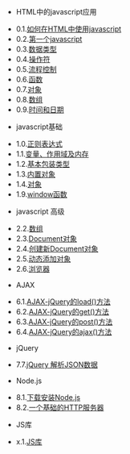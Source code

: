 * HTML中的javascript应用
 - 0.1.[如何在HTML中使用javascript](0.1.md)
 - 0.2.[第一个javascript](0.2.md)
 - 0.3.[数据类型](0.3.md)
 - 0.4.[操作符](0.4.md)
 - 0.5.[流程控制](0.5.md)
 - 0.6.[函数](0.6.md)
 - 0.7.[对象](0.7.md)
 - 0.8.[数组](0.8.md)
 - 0.9.[时间和日期](0.9.md)
* javascript基础
 - 1.0.[正则表达式](1.0.md)
 - 1.1.[变量、作用域及内存](1.1.md)
 - 1.2.[基本包装类型](1.2.md)
 - 1.3.[内置对象](1.3.md)
 - 1.4.[对象](1.4.md)
 - 1.9.[window函数](1.9.md)
* javascript 高级
 - 2.2.[数组](2.2.md)
 - 2.3.[Document对象](2.3.md)
 - 2.4.[创建新Document对象](2.4.md)
 - 2.5.[动态添加对象](2.5.md)
 - 2.6.[浏览器](2.6.md)
* AJAX
 - 6.1.[AJAX-jQuery的load()方法](6.1.md)
 - 6.2.[AJAX-jQuery的get()方法](6.2.md)
 - 6.3.[AJAX-jQuery的post()方法](6.3.md)
 - 6.4.[AJAX-jQuery的ajax()方法](6.4.md)
* jQuery
 - 7.7.[jQuery 解析JSON数据](7.7.md)
* Node.js
 - 8.1.[下载安装Node.js](8.1.md)
 - 8.2.[一个基础的HTTP服务器](8.2.md)
* JS库
 - x.1.[JS库](x.1.md)
